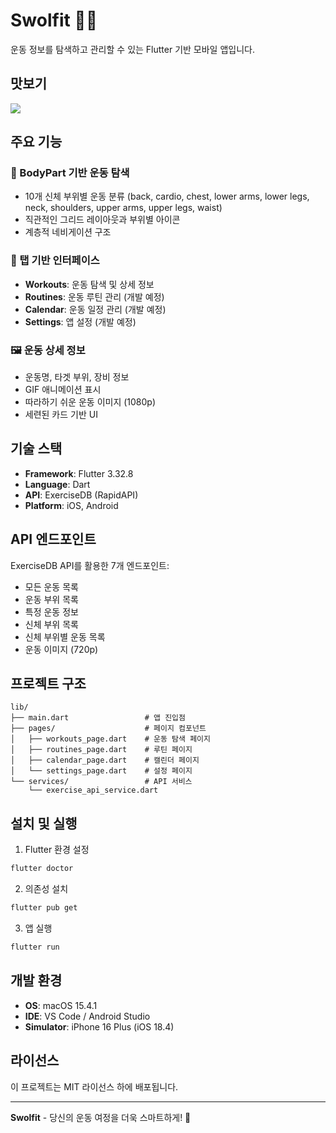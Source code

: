 # Swolfit 🏋️‍♂️

운동 정보를 탐색하고 관리할 수 있는 Flutter 기반 모바일 앱입니다.

## 맛보기
<img src="https://github.com/user-attachments/assets/18035a5f-572f-4a8e-848e-db8409010033">

## 주요 기능

### 🎯 BodyPart 기반 운동 탐색
- 10개 신체 부위별 운동 분류 (back, cardio, chest, lower arms, lower legs, neck, shoulders, upper arms, upper legs, waist)
- 직관적인 그리드 레이아웃과 부위별 아이콘
- 계층적 네비게이션 구조

### 📱 탭 기반 인터페이스
- **Workouts**: 운동 탐색 및 상세 정보
- **Routines**: 운동 루틴 관리 (개발 예정)
- **Calendar**: 운동 일정 관리 (개발 예정)
- **Settings**: 앱 설정 (개발 예정)

### 🖼️ 운동 상세 정보
- 운동명, 타겟 부위, 장비 정보
- GIF 애니메이션 표시
- 따라하기 쉬운 운동 이미지 (1080p)
- 세련된 카드 기반 UI

## 기술 스택

- **Framework**: Flutter 3.32.8
- **Language**: Dart
- **API**: ExerciseDB (RapidAPI)
- **Platform**: iOS, Android

## API 엔드포인트

ExerciseDB API를 활용한 7개 엔드포인트:
- 모든 운동 목록
- 운동 부위 목록
- 특정 운동 정보
- 신체 부위 목록
- 신체 부위별 운동 목록
- 운동 이미지 (720p)

## 프로젝트 구조

```
lib/
├── main.dart                 # 앱 진입점
├── pages/                    # 페이지 컴포넌트
│   ├── workouts_page.dart    # 운동 탐색 페이지
│   ├── routines_page.dart    # 루틴 페이지
│   ├── calendar_page.dart    # 캘린더 페이지
│   └── settings_page.dart    # 설정 페이지
└── services/                 # API 서비스
    └── exercise_api_service.dart
```

## 설치 및 실행

1. Flutter 환경 설정
```bash
flutter doctor
```

2. 의존성 설치
```bash
flutter pub get
```

3. 앱 실행
```bash
flutter run
```

## 개발 환경

- **OS**: macOS 15.4.1
- **IDE**: VS Code / Android Studio
- **Simulator**: iPhone 16 Plus (iOS 18.4)

## 라이선스

이 프로젝트는 MIT 라이선스 하에 배포됩니다.

---

**Swolfit** - 당신의 운동 여정을 더욱 스마트하게! 💪
